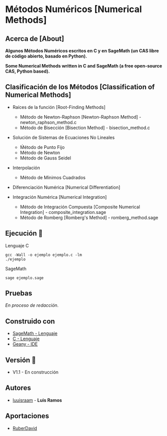 # Métodos Numéricos [Numerical Methods]

## Acerca de [About]

**Algunos Métodos Numéricos escritos en C y en SageMath (un CAS libre de código abierto, basado en Python).**

**Some Numerical Methods written in C and SageMath (a free open-source CAS, Python based).**

## Clasificación de los Métodos [Classification of Numerical Methods]

- Raíces de la función [Root-Finding Methods]
  - Método de Newton-Raphson [Newton-Raphson Method] - newton_raphson_method.c
  - Método de Bisección [Bisection Method] - bisection_method.c
  
- Solución de Sistemas de Ecuaciones No Lineales
  - Ḿétodo de Punto Fijo
  - Método de Newton
  - Método de Gauss Seidel

- Interpolación
  - Método de Mínimos Cuadrados
  
- Diferenciación Numérica [Numerical Differentiation]

- Integración Numérica [Numerical Integration]
  - Método de Integración Compuesta [Composite Numerical Integration] - composite_integration.sage
  - Método de Romberg [Romberg's Method] - romberg_method.sage

## Ejecución 🔧

Lenguaje C

```
gcc -Wall -o ejemplo ejemplo.c -lm
./ejemplo
```

SageMath
```
sage ejemplo.sage
```

## Pruebas
_En proceso de redacción._

## Construido con

* [SageMath - Lenguaje](https://www.sagemath.org/)
* [C - Lenguaje](https://es.wikipedia.org/wiki/Dennis_Ritchie)
* [Geany - IDE](https://www.geany.org/)

## Versión 📌
* V1.1 - En construcción 

## Autores

* [luuisraam](https://github.com/luuisraam) - **Luis Ramos**

## Aportaciones

* [RuberDavid](https://github.com/RuberDavid)
